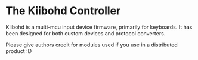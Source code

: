 # The Kiibohd Controller

Kiibohd is a multi-mcu input device firmware, primarily for keyboards. It has been designed for both custom devices and protocol converters.

Please give authors credit for modules used if you use in a distributed
product :D
